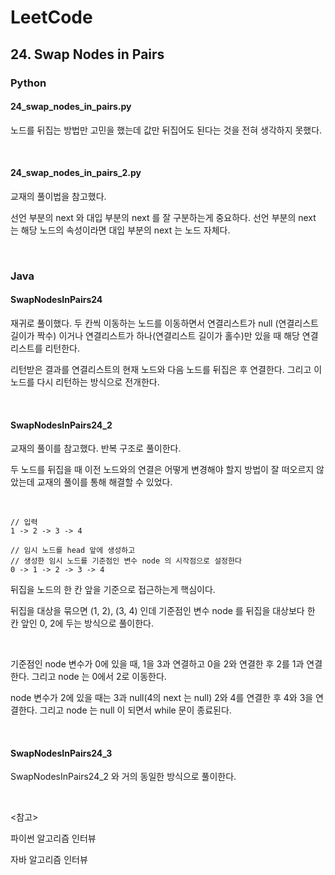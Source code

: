 # LeetCode

## 24. Swap Nodes in Pairs

### Python

#### 24_swap_nodes_in_pairs.py

노드를 뒤집는 방법만 고민을 했는데 값만 뒤집어도 된다는 것을 전혀 생각하지 못했다.

<br>

#### 24_swap_nodes_in_pairs_2.py

교재의 풀이법을 참고했다.

선언 부분의 next 와 대입 부분의 next 를 잘 구분하는게 중요하다. 선언 부분의 next 는 해당 노드의 속성이라면 대입 부분의 next 는 노드 자체다.

<br>

### Java

#### SwapNodesInPairs24

재귀로 풀이했다. 두 칸씩 이동하는 노드를 이동하면서 연결리스트가 null (연결리스트 길이가 짝수) 이거나 연결리스트가 하나(연결리스트 길이가 홀수)만 있을 때 해당 연결리스트를 리턴한다.

리턴받은 결과를 연결리스트의 현재 노드와 다음 노드를 뒤집은 후 연결한다. 그리고 이 노드를 다시 리턴하는 방식으로 전개한다.

<br>

#### SwapNodesInPairs24_2

교재의 풀이를 참고했다. 반복 구조로 풀이한다.

두 노드를 뒤집을 때 이전 노드와의 연결은 어떻게 변경해야 할지 방법이 잘 떠오르지 않았는데 교재의 풀이를 통해 해결할 수 있었다.

<br>

````
// 입력
1 -> 2 -> 3 -> 4

// 임시 노드를 head 앞에 생성하고
// 생성한 임시 노드를 기준점인 변수 node 의 시작점으로 설정한다
0 -> 1 -> 2 -> 3 -> 4
````

뒤집을 노드의 한 칸 앞을 기준으로 접근하는게 핵심이다.

뒤집을 대상을 묶으면 (1, 2), (3, 4) 인데 기준점인 변수 node 를 뒤집을 대상보다 한 칸 앞인 0, 2에 두는 방식으로 풀이한다.

<br>

기준점인 node 변수가 0에 있을 때, 1을 3과 연결하고 0을 2와 연결한 후 2를 1과 연결한다. 그리고 node 는 0에서 2로 이동한다.

node 변수가 2에 있을 때는 3과 null(4의 next 는 null) 2와 4를 연결한 후 4와 3을 연결한다. 그리고 node 는 null 이 되면서 while 문이 종료된다.

<br>

#### SwapNodesInPairs24_3

SwapNodesInPairs24_2 와 거의 동일한 방식으로 풀이한다.

<br>

<참고>

파이썬 알고리즘 인터뷰

자바 알고리즘 인터뷰

